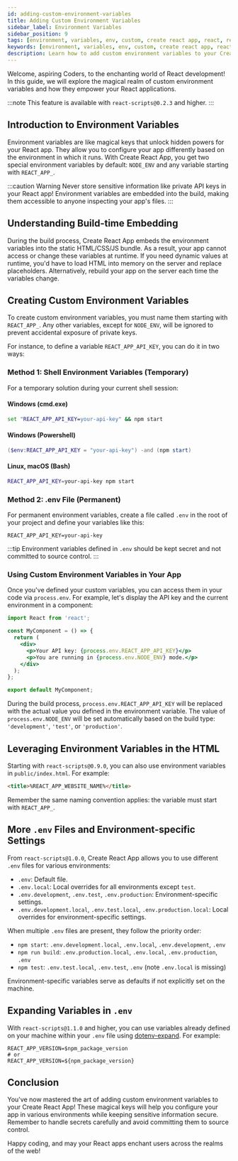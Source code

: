 ```yaml
---
id: adding-custom-environment-variables
title: Adding Custom Environment Variables
sidebar_label: Environment Variables
sidebar_position: 9
tags: [environment, variables, env, custom, create react app, react, react-scripts, node, node.js, npm, start, build, test, production, development, local, dotenv, expand, server, client, runtime, embed, build-time, process, api, key, secret, sensitive, information, security, configuration, settings, dynamic, value, html, css, js, bundle, server, placeholders, dotenv, expand, server, client, runtime, embed, build-time, process, api, key, secret, sensitive, information, security, configuration, settings, dynamic, value, html, css, js, bundle, server, placeholders, dotenv, expand, server, client, runtime, embed, build-time, process, api, key, secret, sensitive, information, security, configuration, settings, dynamic, value, html, css, js, bundle, server, placeholders, dotenv, expand, server, client, runtime, embed, build-time, process, api, key, secret, sensitive, information, security, configuration, settings, dynamic, value, html, css, js, bundle, server, placeholders, dotenv, expand, server, client, runtime, embed, build-time, process, api, key, secret, sensitive, information, security, configuration, settings, dynamic, value, html, css, js, bundle, server, placeholders, dotenv, expand, server, client, runtime, embed, build-time, process, api, key, secret, sensitive, information, security, configuration, settings, dynamic, value, html, css, js, bundle, server, placeholders, dotenv, expand, server, client, runtime, embed, build-time, process, api, key, secret, sensitive, information, security, configuration, settings, dynamic, value, html, css, js, bundle, server, placeholders, dotenv, expand, server, client, runtime, embed, build-time, process, api, key, secret, sensitive, information, security, configuration, settings, dynamic, value, html, css, js, bundle, server, placeholders, dotenv, expand, server, client, runtime, embed, build-time, process, api, key, secret, sensitive, information, security, configuration, settings, dynamic, value, html, css, js, bundle, server, placeholders, dotenv, expand, server, client, runtime, embed, build-time, process, api, key, secret,]
keywords: [environment, variables, env, custom, create react app, react, react-scripts, node, node.js, npm, start, build, test, production, development, local, dotenv, expand, server, client, runtime, embed, build-time, process, api, key, secret, sensitive, information, security, configuration, settings, dynamic, value, html, css, js, bundle, server, placeholders, dotenv, expand, server, client, runtime, embed, build-time, process, api, key, secret, sensitive, information, security, configuration, settings, dynamic, value, html, css, js, bundle, server, placeholders, dotenv, expand, server, client, runtime, embed, build-time, process, api, key, secret, sensitive, information, security, configuration, settings, dynamic, value, html, css, js, bundle, server, placeholders, dotenv, expand, server, client, runtime, embed, build-time, process, api, key, secret, sensitive, information, security, configuration, settings, dynamic, value, html, css, js, bundle, server, placeholders, dotenv, expand, server, client, runtime, embed, build-time, process, api, key, secret, sensitive, information, security, configuration, settings, dynamic, value, html, css, js, bundle, server, placeholders, dotenv, expand, server, client, runtime, embed, build-time, process, api, key, secret, sensitive, information, security, configuration, settings, dynamic, value, html, css, js, bundle, server, placeholders, dotenv, expand, server, client, runtime, embed, build-time, process, api, key, secret, sensitive, information, security, configuration, settings, dynamic, value, html, css, js, bundle, server, placeholders, dotenv, expand, server, client, runtime, embed, build-time, process, api, key, secret, sensitive, information, security, configuration, settings, dynamic, value, html, css, js, bundle, server, placeholders, dotenv, expand, server, client, runtime, embed, build-time, process, api, key, secret, sensitive, information, security, configuration, settings, dynamic, value, html, css, js, bundle, server, placeholders, dotenv, expand, server, client, runtime, embed, build-time, process, api, key, secret,]
description: Learn how to add custom environment variables to your Create React App, empowering your app to configure differently based on the environment in which it runs.
---
```


Welcome, aspiring Coders, to the enchanting world of React development! In this guide, we will explore the magical realm of custom environment variables and how they empower your React applications.

:::note
This feature is available with `react-scripts@0.2.3` and higher.
:::


## Introduction to Environment Variables

Environment variables are like magical keys that unlock hidden powers for your React app. They allow you to configure your app differently based on the environment in which it runs. With Create React App, you get two special environment variables by default: `NODE_ENV` and any variable starting with `REACT_APP_`.

:::caution Warning
Never store sensitive information like private API keys in your React app! Environment variables are embedded into the build, making them accessible to anyone inspecting your app's files.
:::

## Understanding Build-time Embedding

During the build process, Create React App embeds the environment variables into the static HTML/CSS/JS bundle. As a result, your app cannot access or change these variables at runtime. If you need dynamic values at runtime, you'd have to load HTML into memory on the server and replace placeholders. Alternatively, rebuild your app on the server each time the variables change.

## Creating Custom Environment Variables

To create custom environment variables, you must name them starting with `REACT_APP_`. Any other variables, except for `NODE_ENV`, will be ignored to prevent accidental exposure of private keys.

For instance, to define a variable `REACT_APP_API_KEY`, you can do it in two ways:

### Method 1: Shell Environment Variables (Temporary)

For a temporary solution during your current shell session:

#### Windows (cmd.exe)

```cmd
set "REACT_APP_API_KEY=your-api-key" && npm start
```

#### Windows (Powershell)

```Powershell
($env:REACT_APP_API_KEY = "your-api-key") -and (npm start)
```

#### Linux, macOS (Bash)

```sh
REACT_APP_API_KEY=your-api-key npm start
```

### Method 2: .env File (Permanent)

For permanent environment variables, create a file called `.env` in the root of your project and define your variables like this:

```
REACT_APP_API_KEY=your-api-key
```

:::tip
Environment variables defined in `.env` should be kept secret and not committed to source control.
:::

### Using Custom Environment Variables in Your App

Once you've defined your custom variables, you can access them in your code via `process.env`. For example, let's display the API key and the current environment in a component:

```jsx title="MyComponent.jsx"
import React from 'react';

const MyComponent = () => {
  return (
    <div>
      <p>Your API key: {process.env.REACT_APP_API_KEY}</p>
      <p>You are running in {process.env.NODE_ENV} mode.</p>
    </div>
  );
};

export default MyComponent;
```

During the build process, `process.env.REACT_APP_API_KEY` will be replaced with the actual value you defined in the environment variable. The value of `process.env.NODE_ENV` will be set automatically based on the build type: `'development'`, `'test'`, or `'production'`.

## Leveraging Environment Variables in the HTML

Starting with `react-scripts@0.9.0`, you can also use environment variables in `public/index.html`. For example:

```html
<title>%REACT_APP_WEBSITE_NAME%</title>
```

Remember the same naming convention applies: the variable must start with `REACT_APP_`.

## More `.env` Files and Environment-specific Settings

From `react-scripts@1.0.0`, Create React App allows you to use different `.env` files for various environments:

- `.env`: Default file.
- `.env.local`: Local overrides for all environments except `test`.
- `.env.development`, `.env.test`, `.env.production`: Environment-specific settings.
- `.env.development.local`, `.env.test.local`, `.env.production.local`: Local overrides for environment-specific settings.

When multiple `.env` files are present, they follow the priority order:

- `npm start`: `.env.development.local`, `.env.local`, `.env.development`, `.env`
- `npm run build`: `.env.production.local`, `.env.local`, `.env.production`, `.env`
- `npm test`: `.env.test.local`, `.env.test`, `.env` (note `.env.local` is missing)

Environment-specific variables serve as defaults if not explicitly set on the machine.

## Expanding Variables in `.env`

With `react-scripts@1.1.0` and higher, you can use variables already defined on your machine within your `.env` file using [dotenv-expand](https://github.com/motdotla/dotenv-expand). For example:

```
REACT_APP_VERSION=$npm_package_version
# or
REACT_APP_VERSION=${npm_package_version}
```

## Conclusion

You've now mastered the art of adding custom environment variables to your Create React App! These magical keys will help you configure your app in various environments while keeping sensitive information secure. Remember to handle secrets carefully and avoid committing them to source control.

Happy coding, and may your React apps enchant users across the realms of the web!
